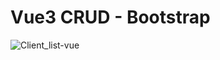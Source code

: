 # Vue3 CRUD - Bootstrap

![Client_list-vue](https://user-images.githubusercontent.com/76560887/193072999-e78144a7-b601-4561-8a92-e53942122a28.png)
